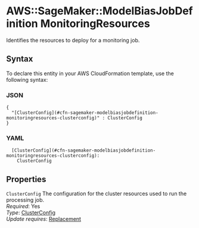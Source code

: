 # AWS::SageMaker::ModelBiasJobDefinition MonitoringResources<a name="aws-properties-sagemaker-modelbiasjobdefinition-monitoringresources"></a>

Identifies the resources to deploy for a monitoring job\.

## Syntax<a name="aws-properties-sagemaker-modelbiasjobdefinition-monitoringresources-syntax"></a>

To declare this entity in your AWS CloudFormation template, use the following syntax:

### JSON<a name="aws-properties-sagemaker-modelbiasjobdefinition-monitoringresources-syntax.json"></a>

```
{
  "[ClusterConfig](#cfn-sagemaker-modelbiasjobdefinition-monitoringresources-clusterconfig)" : ClusterConfig
}
```

### YAML<a name="aws-properties-sagemaker-modelbiasjobdefinition-monitoringresources-syntax.yaml"></a>

```
  [ClusterConfig](#cfn-sagemaker-modelbiasjobdefinition-monitoringresources-clusterconfig):
    ClusterConfig
```

## Properties<a name="aws-properties-sagemaker-modelbiasjobdefinition-monitoringresources-properties"></a>

`ClusterConfig` <a name="cfn-sagemaker-modelbiasjobdefinition-monitoringresources-clusterconfig"></a>
The configuration for the cluster resources used to run the processing job\.  
_Required_: Yes  
_Type_: [ClusterConfig](aws-properties-sagemaker-modelbiasjobdefinition-clusterconfig.md)  
_Update requires_: [Replacement](https://docs.aws.amazon.com/AWSCloudFormation/latest/UserGuide/using-cfn-updating-stacks-update-behaviors.html#update-replacement)
